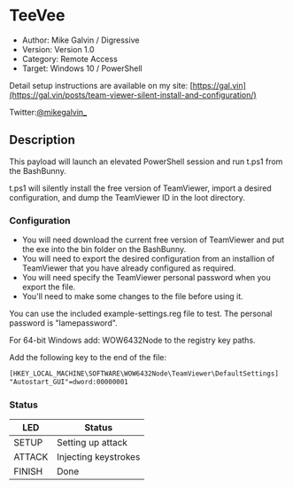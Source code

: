# TeeVee

* Author: Mike Galvin / Digressive
* Version: Version 1.0
* Category: Remote Access
* Target: Windows 10 / PowerShell

Detail setup instructions are available on my site: [https://gal.vin](https://gal.vin/posts/team-viewer-silent-install-and-configuration/)

Twitter:[@mikegalvin_](https://twitter.com/mikegalvin_)

## Description

This payload will launch an elevated PowerShell session and run t.ps1 from the BashBunny.

t.ps1 will silently install the free version of TeamViewer, import a desired configuration, and dump the TeamViewer ID in the loot directory.

### Configuration

* You will need download the current free version of TeamViewer and put the exe into the bin folder on the BashBunny.
* You will need to export the desired configuration from an installion of TeamViewer that you have already configured as required.
* You will need specify the TeamViewer personal password when you export the file.
* You'll need to make some changes to the file before using it.

You can use the included example-settings.reg file to test. The personal password is "lamepassword".

For 64-bit Windows add: WOW6432Node to the registry key paths.

Add the following key to the end of the file:

``` txt
[HKEY_LOCAL_MACHINE\SOFTWARE\WOW6432Node\TeamViewer\DefaultSettings]
"Autostart_GUI"=dword:00000001
```

### Status

| LED    | Status               |
| ------ | ---------------------|
| SETUP  | Setting up attack    |
| ATTACK | Injecting keystrokes |
| FINISH | Done                 |
